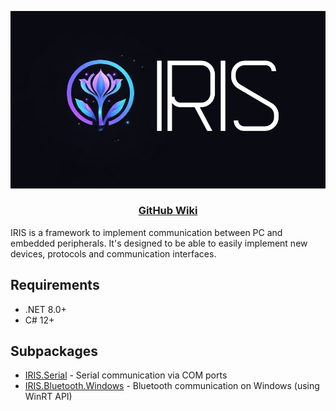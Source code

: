 ![LOGO](https://github.com/H1M4W4R1/IRIS/blob/main/logo.png)
<div align="center">
  <h3>
    <a href="https://github.com/H1M4W4R1/IRIS/wiki">
      GitHub Wiki
    </a>
  </h3>
</div>

IRIS is a framework to implement communication between PC and embedded peripherals.
It's designed to be able to easily implement new devices, protocols and communication interfaces.

## Requirements
* .NET 8.0+
* C# 12+

## Subpackages
* [IRIS.Serial](https://github.com/H1M4W4R1/IRIS.Serial) - 
Serial communication via COM ports
* [IRIS.Bluetooth.Windows](https://github.com/H1M4W4R1/IRIS.Bluetooth.Windows) - Bluetooth 
communication on Windows (using WinRT API)

